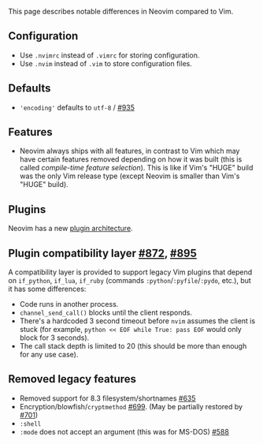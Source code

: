 This page describes notable differences in Neovim compared to Vim.

## Configuration
* Use `.nvimrc` instead of `.vimrc` for storing configuration.
* Use `.nvim` instead of `.vim` to store configuration files.

## Defaults

* `'encoding'` defaults to `utf-8` / [#935](https://github.com/neovim/neovim/pull/935)

## Features

* Neovim always ships with all features, in contrast to Vim which may have certain features removed depending on how it was built (this is called *compile-time feature selection*). This is like if Vim's "HUGE" build was the only Vim release type (except Neovim is smaller than Vim's "HUGE" build).

## Plugins

Neovim has a new [plugin architecture](Plugin-UI-architecture).

## Plugin compatibility layer [#872](https://github.com/neovim/neovim/pull/872), [#895](https://github.com/neovim/neovim/pull/895)

A compatibility layer is provided to support legacy Vim plugins that depend on
`if_python`, `if_lua`, `if_ruby` (commands `:python`/`:pyfile`/`:pydo`, etc.), but it has some differences:

- Code runs in another process.
- `channel_send_call()` blocks until the client responds.
- There's a hardcoded 3 second timeout before `nvim` assumes the client is stuck (for example, `python << EOF while True: pass EOF` would only block for 3 seconds).
- The call stack depth is limited to 20 (this should be more than enough for any use case).

## Removed legacy features

* Removed support for 8.3 filesystem/shortnames [#635](https://github.com/neovim/neovim/pull/635)
* Encryption/blowfish/`cryptmethod` [#699](https://github.com/neovim/neovim/pull/699). (May be partially restored by [#701](https://github.com/neovim/neovim/issues/701))
* `:shell`
* `:mode` does not accept an argument (this was for MS-DOS) [#588](https://github.com/neovim/neovim/pull/588)